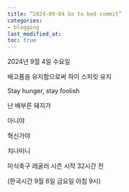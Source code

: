 ```yaml
---
title: “2024-09-04 Go to bed commit”
categories:
- blogging
last_modified_at: 
toc: true
---
```

2024년 9월 4일 수요일
 

배고픔을 유지함으로써 하이 스피릿 유지
    
Stay hunger, stay foolish


난 배부른 돼지가
 
아니야

 
혁신가야


 
 
 
치나미니
 
미식축구 레굴러 시즌 시작 32시간 전
 
(한국시간 9월 6일 금요일 아침 9시)